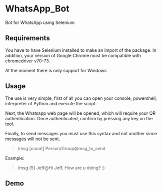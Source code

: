 # WhatsApp_Bot

Bot for WhatsApp using Selenium

## Requirements

You have to have Selenium installed to make an import of the package. In addition, your version of Google Chrome must be compatible with chromedriver v70-73.

At the moment there is only support for Windows

## Usage

The use is very simple, first of all you can open your console, powershell, interpreter of Python and execute the script.

Next, the Whatsapp web page will be opened, which will require your QR authentication. Once authenticated, confirm by pressing any key on the tool.

Finally, to send messages you must use this syntax and not another since messages will not be sent.

> /msg [count] Person/Group@msg_to_send

Example:

> /msg [5] Jeff@Hi Jeff, How are u doing? :)  

## Demo



